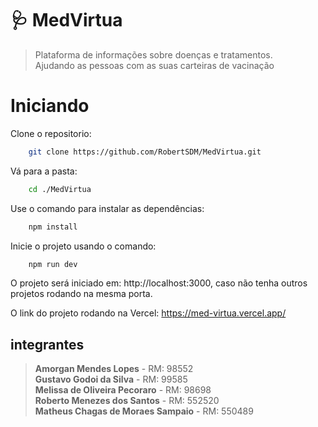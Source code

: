 # 🩺 **MedVirtua**

> Plataforma de informações sobre doenças e tratamentos.\
> Ajudando as pessoas com as suas carteiras de vacinação

# Iniciando

Clone o repositorio:

```bash
    git clone https://github.com/RobertSDM/MedVirtua.git
```

Vá para a pasta:

```bash
    cd ./MedVirtua
```

Use o comando para instalar as dependências:

```bash
    npm install
```

Inicie o projeto usando o comando:

```bash
    npm run dev
```

O projeto será iniciado em: http://localhost:3000, caso não tenha outros projetos
rodando na mesma porta.

O link do projeto rodando na Vercel: https://med-virtua.vercel.app/

## integrantes

> **Amorgan Mendes Lopes** - RM: 98552 \
> **Gustavo Godoi da Silva** - RM: 99585 \
> **Melissa de Oliveira Pecoraro** - RM: 98698 \
> **Roberto Menezes dos Santos** - RM: 552520 \
> **Matheus Chagas de Moraes Sampaio** - RM: 550489
